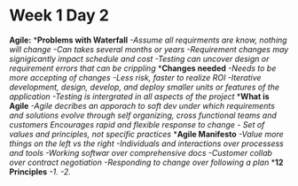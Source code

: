 # Week 1 Day 2 #

**Agile:**
	***Problems with Waterfall**
		*-Assume all requirments are know, nothing will change
		-Can takes several months or years
		-Requirement changes may signigicantly impact schedule and cost
		-Testing can uncover design or requirement errors that can be crippling*
	***Changes needed**
		*-Needs to be more accepting of changes
		-Less risk, faster to realize ROI
		-Iterative development, design, develop, and deploy smaller units or features of the application
		-Testing is intergrated in all aspects of the project*
	***What is Agile**
		*-Agile decribes an apporach to soft dev under which requirements and solutions evolve through self organizing, cross functional teams and customers
		 Encourages rapid and flexible response to change
		- Set of values and principles, not specific practices*
	***Agile Manifesto**
		*-Value more things on the left vs the right
		-Individuals and interactions over processess and tools
		-Working softwar over comprehensive docs
		-Customer collab over contract negotiation
		-Responding to change over following a plan*
	***12 Principles**
		*-1.
		-2.*
	